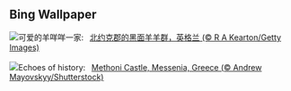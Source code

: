 ## Bing Wallpaper
![](https://www.bing.com/th?id=OHR.SheepCousins_ZH-CN4262132476_UHD.jpg&w=1000)可爱的羊咩咩一家:&nbsp;&ensp;[北约克郡的黑面羊羊群，英格兰 (© R A Kearton/Getty Images)](https://www.bing.com/th?id=OHR.SheepCousins_ZH-CN4262132476_UHD.jpg)
<br><br/>
![](https://www.bing.com/th?id=OHR.MethoniCastle_EN-US9447007951_UHD.jpg&w=1000)Echoes of history:&nbsp;&ensp;[Methoni Castle, Messenia, Greece (© Andrew Mayovskyy/Shutterstock)](https://www.bing.com/th?id=OHR.MethoniCastle_EN-US9447007951_UHD.jpg)
<br><br/>
